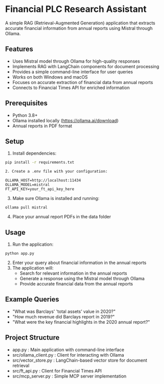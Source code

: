 # Financial PLC Research Assistant

A simple RAG (Retrieval-Augmented Generation) application that extracts accurate financial information from annual reports using Mistral through Ollama.

## Features

- Uses Mistral model through Ollama for high-quality responses
- Implements RAG with LangChain components for document processing
- Provides a simple command-line interface for user queries
- Works on both Windows and macOS
- Focuses on accurate extraction of financial data from annual reports
- Connects to Financial Times API for enriched information

## Prerequisites

- Python 3.8+
- Ollama installed locally (https://ollama.ai/download)
- Annual reports in PDF format

## Setup

1. Install dependencies:

```bash
pip install -r requirements.txt

2. Create a .env file with your configuration:
```

```
OLLAMA_HOST=http://localhost:11434
OLLAMA_MODEL=mistral
FT_API_KEY=your_ft_api_key_here
```

3. Make sure Ollama is installed and running:

```
ollama pull mistral
```

4. Place your annual report PDFs in the data folder

## Usage

1. Run the application:

```
python app.py
```

2. Enter your query about financial information in the annual reports
3. The application will:
   - Search for relevant information in the annual reports
   - Generate a response using the Mistral model through Ollama
   - Provide accurate financial data from the annual reports

## Example Queries

- "What was Barclays' 'total assets' value in 2020?"
- "How much revenue did Barclays report in 2019?"
- "What were the key financial highlights in the 2020 annual report?"

## Project Structure

- app.py : Main application with command-line interface
- src/ollama_client.py : Client for interacting with Ollama
- src/vector_store.py : LangChain-based vector store for document retrieval
- src/ft_api.py : Client for Financial Times API
- src/mcp_server.py : Simple MCP server implementation
